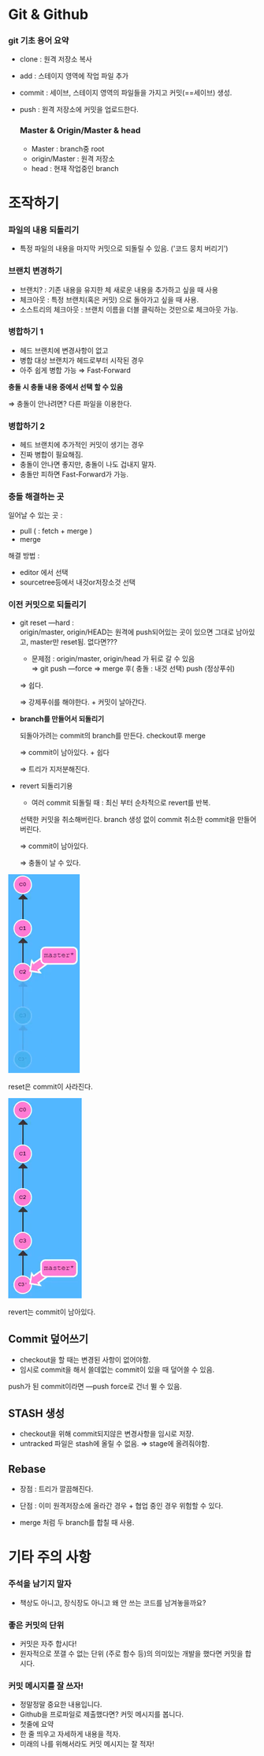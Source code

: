 # Git & Github

### git 기초 용어 요약

- clone : 원격 저장소 복사
- add : 스테이지 영역에 작업 파일 추가
- commit : 세이브, 스테이지 영역의 파일들을 가지고 커밋(==세이브) 생성.
- push : 원격 저장소에 커밋을 업로드한다.

    ### Master & Origin/Master & head

    - Master : branch중 root
    - origin/Master : 원격 저장소
    - head : 현재 작업중인 branch

# 조작하기

### 파일의 내용 되돌리기

- 특정 파일의 내용을 마지막 커밋으로 되돌릴 수 있음. ('코드 뭉치 버리기')

### 브랜치 변경하기

- 브랜치? : 기존 내용을 유지한 체 새로운 내용을 추가하고 싶을 때 사용
- 체크아웃 : 특정 브랜치(혹은 커밋) 으로 돌아가고 싶을 때 사용.
- 소스트리의 체크아웃 : 브랜치 이름을 더블 클릭하는 것만으로 체크아웃 가능.

### 병합하기 1

- 헤드 브랜치에 변경사항이 없고
- 병합 대상 브랜치가 헤드로부터 시작된 경우
- 아주 쉽게 병합 가능 ⇒ Fast-Forward

**충돌 시 충돌 내용 중에서 선택 할 수 있음**

⇒ 충돌이 안나려면? 다른 파일을 이용한다.

### 병합하기 2

- 헤드 브랜치에 추가적인 커밋이 생기는 경우
- 진짜 병합이 필요해짐.
- 충돌이 안나면 좋지만, 충돌이 나도 겁내지 말자.
- 충돌만 피하면 Fast-Forward가 가능.

### 충돌 해결하는 곳

일어날 수 있는 곳 : 

- pull ( : fetch + merge )
- merge

해결 방법 : 

- editor 에서 선택
- sourcetree등에서 내것or저장소것 선택

### 이전 커밋으로 되돌리기

- git reset —hard :  
origin/master, origin/HEAD는 원격에 push되어있는 곳이 있으면 그대로 남아있고,
master만 reset됨.
없다면???
    - 문제점 :  origin/master, origin/head 가 뒤로 갈 수 있음  
    ⇒ git push —force
    ⇒ merge 후( 충돌 : 내것 선택)  push (정상푸쉬)

    ⇒ 쉽다.

    ⇒ 강제푸쉬를 해야한다.  +  커밋이 날아간다.

- **branch를 만들어서 되돌리기**

    되돌아가려는 commit의 branch를 만든다.
    checkout후 merge

    ⇒ commit이 남아있다. + 쉽다

    ⇒ 트리가 지저분해진다.

- revert 되돌리기용
    - 여러 commit 되돌릴 때 : 최신 부터 순차적으로 revert를 반복.

    선택한 커밋을 취소해버린다.
    branch 생성 없이  commit 취소한 commit을 만들어 버린다.

    ⇒ commit이 남아있다.

    ⇒ 충돌이 날 수 있다.

![Git%20&%20Github%2072a9cd3f0f874dd3be107dd294f4c2f7/Untitled.png](Git%20&%20Github%2072a9cd3f0f874dd3be107dd294f4c2f7/Untitled.png)

reset은 commit이 사라진다.

![Git%20&%20Github%2072a9cd3f0f874dd3be107dd294f4c2f7/Untitled%201.png](Git%20&%20Github%2072a9cd3f0f874dd3be107dd294f4c2f7/Untitled%201.png)

revert는 commit이 남아있다.

## Commit 덮어쓰기

- checkout을 할 때는 변경된 사항이 없어야함.
- 임시로 commit을 해서 쓸데없는 commit이 있을 때 덮어쓸 수 있음.

push가 된 commit이라면 —push force로 건너 뛸 수 있음.

## STASH 생성

- checkout을 위해 commit되지않은 변경사항을 임시로 저장.
- untracked 파일은 stash에 올릴 수 없음.
⇒ stage에 올려줘야함.

## Rebase

- 장점 : 트리가 깔끔해진다.
- 단점 :  이미 원격저장소에 올라간 경우 + 협업 중인 경우 위험할 수 있다.

 -  merge 처럼 두 branch를 합칠 때 사용.

# **기타 주의 사항**

### **주석을 남기지 말자**

- 책상도 아니고, 장식장도 아니고 왜 안 쓰는 코드를 남겨놓을까요?

### **좋은 커밋의 단위**

- 커밋은 자주 합시다!
- 원자적으로 쪼갤 수 없는 단위 (주로 함수 등)의 의미있는 개발을 했다면 커밋을 합시다.

### **커밋 메시지를 잘 쓰자!**

- 정말정말 중요한 내용입니다.
- Github을 프로파일로 제출했다면? 커밋 메시지를 봅니다.
- 첫줄에 요약
- 한 줄 띄우고 자세하게 내용을 적자.
- 미래의 나를 위해서라도 커밋 메시지는 잘 적자!